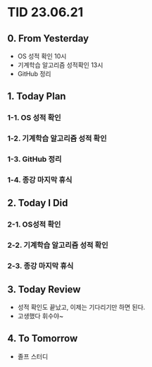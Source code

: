 # TID 23.06.21

## 0. From Yesterday

- OS 성적 확인 10시
- 기계학습 알고리즘 성적확인 13시
- GitHub 정리

## 1. Today Plan

### 1-1. OS 성적 확인

### 1-2. 기계학습 알고리즘 성적 확인

### 1-3. GitHub 정리

### 1-4. 종강 마지막 휴식

## 2. Today I Did

### 2-1. OS성적 확인

### 2-2. 기계학습 알고리즘 성적 확인

### 2-3. 종강 마지막 휴식

## 3. Today Review

- 성적 확인도 끝났고, 이제는 기다리기만 하면 된다.
- 고생했다 휘수야~

## 4. To Tomorrow

- 졸프 스터디
